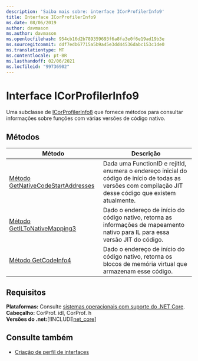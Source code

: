```yaml
---
description: 'Saiba mais sobre: interface ICorProfilerInfo9'
title: Interface ICorProfilerInfo9
ms.date: 08/06/2019
author: davmason
ms.author: davmason
ms.openlocfilehash: 954cb16d2b789359693f6a8fa3e0f6e19ad19b3e
ms.sourcegitcommit: ddf7edb67715a5b9a45e3dd44536dabc153c1de0
ms.translationtype: MT
ms.contentlocale: pt-BR
ms.lasthandoff: 02/06/2021
ms.locfileid: "99736902"
---
```

# <a name="icorprofilerinfo9-interface"></a>Interface ICorProfilerInfo9

Uma subclasse de [ICorProfilerInfo8](icorprofilerinfo8-interface.md) que fornece métodos para consultar informações sobre funções com várias versões de código nativo.  

## <a name="methods"></a>Métodos  

| Método|Descrição|  
| ------------|-----------------|  
|[Método GetNativeCodeStartAddresses](icorprofilerinfo9-getnativecodestartaddresses-method.md)| Dada uma FunctionID e rejitId, enumera o endereço inicial do código de início de todas as versões com compilação JIT desse código que existem atualmente. |
|[Método GetILToNativeMapping3](icorprofilerinfo9-getiltonativemapping3-method.md)| Dado o endereço de início do código nativo, retorna as informações de mapeamento nativo para IL para essa versão JIT do código. |
|[Método GetCodeInfo4](icorprofilerinfo9-getcodeinfo4-method.md)| Dado o endereço de início do código nativo, retorna os blocos de memória virtual que armazenam esse código. |

## <a name="requirements"></a>Requisitos  

**Plataformas:** Consulte [sistemas operacionais com suporte do .NET Core](../../../core/install/windows.md?pivots=os-windows).  
**Cabeçalho:** CorProf. idl, CorProf. h  
**Versões do .net:**[!INCLUDE[net_core](../../../../includes/net-core-22-md.md)]  

## <a name="see-also"></a>Consulte também

- [Criação de perfil de interfaces](profiling-interfaces.md)
